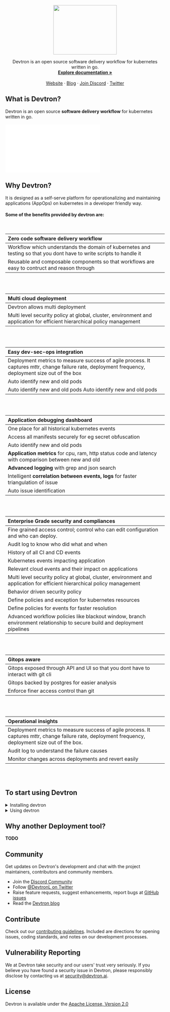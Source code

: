 <p align="center"><img width="200" height="156" src="https://i.postimg.cc/tgQPgnBg/devtron-readme-logo.png"></p>
<p align="center">Devtron is an open source software delivery workflow for kubernetes written in go.
<br>
<a href="https://docs.devtron.ai/" rel="nofollow"><strong>Explore documentation »</strong></a>
<br>
<br>
<a href="https://devtron.ai/">Website</a>
·
<a href="https://devtron.ai/blog/">Blog</a>
·
<a href="https://discord.gg/72JDKy4">Join Discord</a>
·
<a href="https://twitter.com/DevtronL">Twitter</a>
</p>

## What is Devtron?
Devtron is an open source **software delivery workflow** for kubernetes written in go.
<br>
<br>
![](assets/dashboard.md)

## Why Devtron?
It is designed as a self-serve platform for operationalizing and maintaining applications (AppOps) on kubernetes in a developer friendly way. 


#### Some of the benefits  provided by devtron are: 
<br>

|Zero code software delivery workflow |
| :------------- |
| Workflow which understands the domain of kubernetes and testing so that you dont have to write scripts to handle it |
| Reusable and composable components so that workflows are easy to contruct and reason through |
<br>
<br>

| Multi cloud deployment |
| :-----------------|
| Devtron allows multi deployment|
| Multi level security policy at global, cluster, environment and application for efficient hierarchical policy management |
<br>
<br>

| Easy dev-sec-ops integration |
| :---------------- |
| Deployment metrics to measure success of agile process. It captures mttr, change failure rate, deployment frequency, deployment size out of the box |
| Auto identify new and old pods |
| Auto identify new and old pods Auto identify new and old pods|
<br>
<br>

| Application debugging dashboard |
| :------------ |
| One place for all historical kubernetes events |
| Access all manifests securely for eg secret obfuscation |
| Auto identify new and old pods |
| **Application metrics** for cpu, ram, http status code and latency with comparison between new and old |
| **Advanced logging** with grep and json search |
| Intelligent **correlation between events, logs** for faster triangulation of issue |
| Auto issue identification |
<br>
<br>

| Enterprise Grade security and compliances |
| :----------- |
| Fine grained access control; control who can edit configuration and who can deploy. |
| Audit log to know who did what and when |
| History of all CI and CD events |
| Kubernetes events impacting application |
| Relevant cloud events and their impact on applications |
| Multi level security policy at global, cluster, environment and application for efficient hierarchical policy management |
| Behavior driven security policy |
| Define policies and exception for kubernetes resources |
| Define policies for events for faster resolution |
| Advanced workflow policies like blackout window, branch environment relationship to secure build and deployment pipelines |
<br>
<br>

| Gitops aware |
| :--------------- |
| Gitops exposed through API and UI so that you dont have to interact with git cli |
| Gitops backed by postgres for easier analysis |
| Enforce finer access control than git |
<br>
<br>

| Operational insights |
| :--------------- |
| Deployment metrics to measure success of agile process. It captures mttr, change failure rate, deployment frequency, deployment size out of the box. |
| Audit log to understand the failure causes |
| Monitor changes across deployments and revert easily |
<br>
<br>

## To start using Devtron
<details>
<summary>Installing devtron</summary>

Devtron can be installed through command 

> sh install.sh

- [Detail configuration options] (https://docs.devtron.ai/)
</details>

<details>
<summary>Using devtron</summary>
  
- [Deploying first application](https://docs.devtron.ai/docs/reference/creating-application/)
- [Deploying Helm charts](https://docs.devtron.ai/docs/reference/deploy-chart/overview/)
- [Configure Security policy](https://docs.devtron.ai/)
- [Detail Userguide](https://docs.devtron.ai/)

</details>


## Why another Deployment tool? 

**TODO**


## Community

Get updates on Devtron's development and chat with the project maintainers, contributors and community members.

 - Join the [Discord Community](https://discord.gg/72JDKy4) 
 - Follow [@DevtronL on Twitter](https://twitter.com/DevtronL)
 - Raise feature requests, suggest enhancements, report bugs at [GitHub issues](https://github.com/devtron-labs/devtron/issues)
 - Read the [Devtron blog](https://devtron.ai/blog/)


## Contribute

Check out our [contributing guidelines](CONTRIBUTING.md). Included are directions for opening issues, coding standards, and notes on our development processes.

## Vulnerability Reporting

We at Devtron take security and our users' trust very seriously. If you believe you have found a security issue in Devtron, please responsibly disclose by contacting us at security@devtron.ai.

## License

Devtron is available under the [Apache License, Version 2.0](LICENSE)

